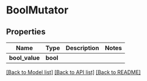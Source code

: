 # BoolMutator

## Properties

Name | Type | Description | Notes
------------ | ------------- | ------------- | -------------
**bool_value** | **bool** |  | 

[[Back to Model list]](../README.md#documentation-for-models) [[Back to API list]](../README.md#documentation-for-api-endpoints) [[Back to README]](../README.md)


